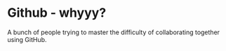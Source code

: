 # Github - whyyy?

A bunch of people trying to master the difficulty of collaborating together using GitHub.